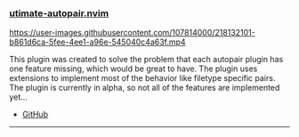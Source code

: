 <h3 id="ultimate-autopair.nvim">
  <a href="#ultimate-autopair.nvim">
    <span class="icon-text">
      <span class="icon">
        <i class="fa-solid fa-book"></i>
      </span>
    </span>
    <span>utimate-autopair.nvim</span>
  </a>
</h3>

https://user-images.githubusercontent.com/107814000/218132101-b861d6ca-5fee-4ee1-a96e-545040c4a63f.mp4

This plugin was created to solve the problem that each autopair plugin has one feature missing, which would be great to have.
The plugin uses extensions to implement most of the behavior like filetype specific pairs.
The plugin is currently in alpha, so not all of the features are implemented yet...

- [GitHub](https://github.com/altermo/ultimate-autopair.nvim)

---
